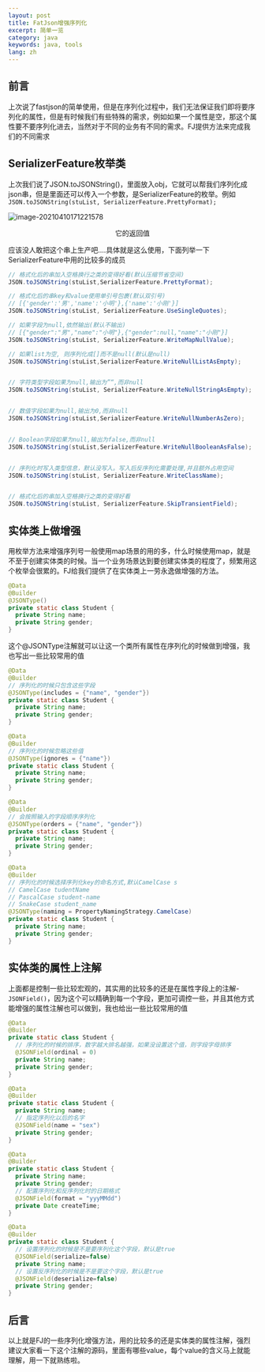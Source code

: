 ```yaml
---
layout: post
title: FatJson增强序列化
excerpt: 简单一览
category: java
keywords: java, tools
lang: zh
---
```


## 前言

上次说了fastjson的简单使用，但是在序列化过程中，我们无法保证我们即将要序列化的属性，但是有时候我们有些特殊的需求，例如如果一个属性是空，那这个属性要不要序列化进去，当然对于不同的业务有不同的需求。FJ提供方法来完成我们的不同需求

## SerializerFeature枚举类

上次我们说了JSON.toJSONString()，里面放入obj，它就可以帮我们序列化成json串，但是里面还可以传入一个参数，是SerializerFeature的枚举。例如`JSON.toJSONString(stuList, SerializerFeature.PrettyFormat);`

![image-20210410171221578](https://mypicgogo.oss-cn-hangzhou.aliyuncs.com/tuchuang20210410171221.png)

<center>它的返回值</center>



应该没人敢把这个串上生产吧....具体就是这么使用，下面列举一下SerializerFeature中用的比较多的成员

```java
// 格式化后的串加入空格换行之类的变得好看(默认压缩节省空间)
JSON.toJSONString(stuList,SerializerFeature.PrettyFormat);

// 格式化后的串key和value使用单引号包裹(默认双引号)
// [{'gender':'男','name':'小明'},{'name':'小刚'}]
JSON.toJSONString(stuList, SerializerFeature.UseSingleQuotes);

// 如果字段为null,依然输出(默认不输出)
// [{"gender":"男","name":"小明"},{"gender":null,"name":"小刚"}]
JSON.toJSONString(stuList, SerializerFeature.WriteMapNullValue);

// 如果list为空, 则序列化成[]而不是null(默认是null)
JSON.toJSONString(stuList,SerializerFeature.WriteNullListAsEmpty);


// 字符类型字段如果为null,输出为”“,而非null
JSON.toJSONString(stuList, SerializerFeature.WriteNullStringAsEmpty);


// 数值字段如果为null,输出为0,而非null
JSON.toJSONString(stuList,SerializerFeature.WriteNullNumberAsZero);


// Boolean字段如果为null,输出为false,而非null
JSON.toJSONString(stuList,SerializerFeature.WriteNullBooleanAsFalse);


// 序列化时写入类型信息，默认没写入。写入后反序列化需要处理,并且额外占用空间
JSON.toJSONString(stuList, SerializerFeature.WriteClassName);


// 格式化后的串加入空格换行之类的变得好看
JSON.toJSONString(stuList, SerializerFeature.SkipTransientField);
```

## 实体类上做增强

用枚举方法来增强序列号一般使用map场景的用的多，什么时候使用map，就是不至于创建实体类的时候。当一个业务场景达到要创建实体类的程度了，频繁用这个枚举会很累的。FJ给我们提供了在实体类上一劳永逸做增强的方法。

```java
@Data
@Builder
@JSONType()
private static class Student {
  private String name;
  private String gender;
}
```

这个@JSONType注解就可以让这一个类所有属性在序列化的时候做到增强，我也写出一些比较常用的值

```java
@Data
@Builder
// 序列化的时候只包含这些字段
@JSONType(includes = {"name", "gender"})
private static class Student {
  private String name;
  private String gender;
}

@Data
@Builder
// 序列化的时候忽略这些值
@JSONType(ignores = {"name"})
private static class Student {
  private String name;
  private String gender;
}

@Data
@Builder
// 会按照输入的字段顺序序列化
@JSONType(orders = {"name", "gender"})
private static class Student {
  private String name;
  private String gender;
}

@Data
@Builder
// 序列化的时候选择序列化key的命名方式,默认CamelCase s
// CamelCase tudentName
// PascalCase student-name
// SnakeCase student_name
@JSONType(naming = PropertyNamingStrategy.CamelCase) 
private static class Student {
  private String name;
  private String gender;
}
```

## 实体类的属性上注解

上面都是控制一些比较宏观的，其实用的比较多的还是在属性字段上的注解-`JSONField()`，因为这个可以精确到每一个字段，更加可调控一些，并且其他方式能增强的属性注解也可以做到，我也给出一些比较常用的值

```java
@Data
@Builder
private static class Student {
  // 序列化的时候的排序，数字越大排名越强，如果没设置这个值，则字段字母排序
  @JSONField(ordinal = 0)
  private String name;
  private String gender;
}

@Data
@Builder
private static class Student {
  private String name;
  // 指定序列化以后的名字
  @JSONField(name = "sex")
  private String gender;
}

@Data
@Builder
private static class Student {
  private String name;
  private String gender;
  // 配置序列化和反序列化时的日期格式
  @JSONField(format = "yyyMMdd")
  private Date createTime;
}

@Data
@Builder
private static class Student {
  // 设置序列化的时候是不是要序列化这个字段，默认是true
  @JSONField(serialize=false)
  private String name;
  // 设置反序列化的时候是不是要这个字段，默认是true
  @JSONField(deserialize=false)
  private String gender;
}
```

## 后言

以上就是FJ的一些序列化增强方法，用的比较多的还是实体类的属性注解，强烈建议大家看一下这个注解的源码，里面有哪些value，每个value的含义马上就能理解，用一下就熟练啦。

